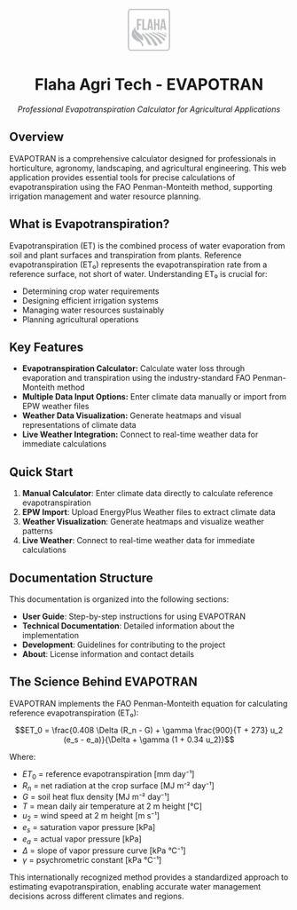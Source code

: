 
<div align="center">
  <img src="../EVAPOTRAN/img/Flaha_logo.svg" alt="Flaha Logo" width="80" height="80">
  <h1>Flaha Agri Tech - EVAPOTRAN</h1>
  <p><em>Professional Evapotranspiration Calculator for Agricultural Applications</em></p>
</div>

## Overview

EVAPOTRAN is a comprehensive calculator designed for professionals in horticulture, agronomy, landscaping, and agricultural engineering. This web application provides essential tools for precise calculations of evapotranspiration using the FAO Penman-Monteith method, supporting irrigation management and water resource planning.

## What is Evapotranspiration?

Evapotranspiration (ET) is the combined process of water evaporation from soil and plant surfaces and transpiration from plants. Reference evapotranspiration (ET₀) represents the evapotranspiration rate from a reference surface, not short of water. Understanding ET₀ is crucial for:

- Determining crop water requirements
- Designing efficient irrigation systems
- Managing water resources sustainably
- Planning agricultural operations

## Key Features

- **Evapotranspiration Calculator:** Calculate water loss through evaporation and transpiration using the industry-standard FAO Penman-Monteith method
- **Multiple Data Input Options:** Enter climate data manually or import from EPW weather files
- **Weather Data Visualization:** Generate heatmaps and visual representations of climate data
- **Live Weather Integration:** Connect to real-time weather data for immediate calculations

## Quick Start

1. **Manual Calculator**: Enter climate data directly to calculate reference evapotranspiration
2. **EPW Import**: Upload EnergyPlus Weather files to extract climate data
3. **Weather Visualization**: Generate heatmaps and visualize weather patterns
4. **Live Weather**: Connect to real-time weather data for immediate calculations

## Documentation Structure

This documentation is organized into the following sections:

- **User Guide**: Step-by-step instructions for using EVAPOTRAN
- **Technical Documentation**: Detailed information about the implementation
- **Development**: Guidelines for contributing to the project
- **About**: License information and contact details

## The Science Behind EVAPOTRAN

EVAPOTRAN implements the FAO Penman-Monteith equation for calculating reference evapotranspiration (ET₀):

$$ET_0 = \frac{0.408 \Delta (R_n - G) + \gamma \frac{900}{T + 273} u_2 (e_s - e_a)}{\Delta + \gamma (1 + 0.34 u_2)}$$

Where:
- $ET_0$ = reference evapotranspiration [mm day⁻¹]
- $R_n$ = net radiation at the crop surface [MJ m⁻² day⁻¹]
- $G$ = soil heat flux density [MJ m⁻² day⁻¹]
- $T$ = mean daily air temperature at 2 m height [°C]
- $u_2$ = wind speed at 2 m height [m s⁻¹]
- $e_s$ = saturation vapor pressure [kPa]
- $e_a$ = actual vapor pressure [kPa]
- $\Delta$ = slope of vapor pressure curve [kPa °C⁻¹]
- $\gamma$ = psychrometric constant [kPa °C⁻¹]

This internationally recognized method provides a standardized approach to estimating evapotranspiration, enabling accurate water management decisions across different climates and regions.
